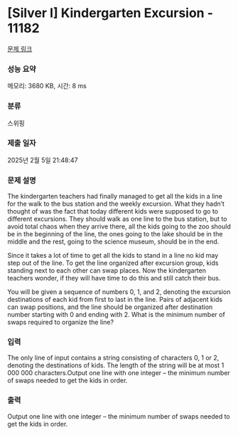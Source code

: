 # [Silver I] Kindergarten Excursion - 11182 

[문제 링크](https://www.acmicpc.net/problem/11182) 

### 성능 요약

메모리: 3680 KB, 시간: 8 ms

### 분류

스위핑

### 제출 일자

2025년 2월 5일 21:48:47

### 문제 설명

<p>The kindergarten teachers had finally managed to get all the kids in a line for the walk to the bus station and the weekly excursion. What they hadn’t thought of was the fact that today different kids were supposed to go to different excursions. They should walk as one line to the bus station, but to avoid total chaos when they arrive there, all the kids going to the zoo should be in the beginning of the line, the ones going to the lake should be in the middle and the rest, going to the science museum, should be in the end.</p>

<p>Since it takes a lot of time to get all the kids to stand in a line no kid may step out of the line. To get the line organized after excursion group, kids standing next to each other can swap places. Now the kindergarten teachers wonder, if they will have time to do this and still catch their bus.</p>

<p>You will be given a sequence of numbers 0, 1, and 2, denoting the excursion destinations of each kid from first to last in the line. Pairs of adjacent kids can swap positions, and the line should be organized after destination number starting with 0 and ending with 2. What is the minimum number of swaps required to organize the line?</p>

### 입력 

 <p>The only line of input contains a string consisting of characters 0, 1 or 2, denoting the destinations of kids. The length of the string will be at most 1 000 000 characters.Output one line with one integer – the minimum number of swaps needed to get the kids in order.</p>

### 출력 

 <p>Output one line with one integer – the minimum number of swaps needed to get the kids in order.</p>

